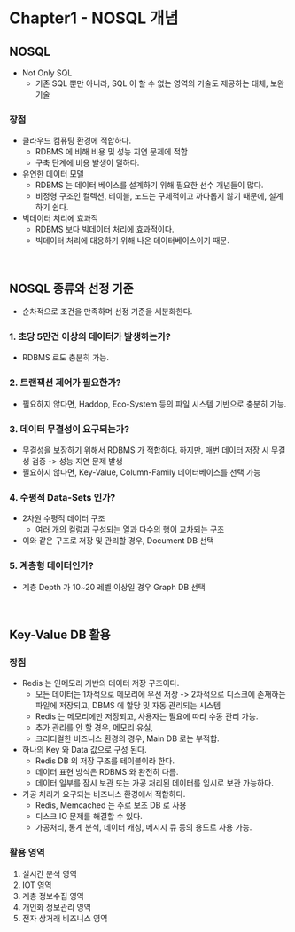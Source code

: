 # Chapter1 - NOSQL 개념

## NOSQL
- Not Only SQL
   - 기존 SQL 뿐만 아니라, SQL 이 할 수 없는 영역의 기술도 제공하는 대체, 보완 기술

### 장점
- 클라우드 컴퓨팅 환경에 적합하다.
   - RDBMS 에 비해 비용 및 성능 지연 문제에 적합
   - 구축 단계에 비용 발생이 덜하다.
- 유연한 데이터 모델
   - RDBMS 는 데이터 베이스를 설계하기 위해 필요한 선수 개념들이 많다.
   - 비정형 구조인 컬렉션, 테이블, 노드는 구체적이고 까다롭지 않기 때문에, 설계하기 쉽다.
- 빅데이터 처리에 효과적
   - RDBMS 보다 빅데이터 처리에 효과적이다.
   - 빅데이터 처리에 대응하기 위해 나온 데이터베이스이기 때문.

<br>

## NOSQL 종류와 선정 기준

- 순차적으로 조건을 만족하며 선정 기준을 세분화한다.

### 1. 초당 5만건 이상의 데이터가 발생하는가?
- RDBMS 로도 충분히 가능.

### 2. 트랜잭션 제어가 필요한가?
- 필요하지 않다면, Haddop, Eco-System 등의 파일 시스템 기반으로 충분히 가능.

### 3. 데이터 무결성이 요구되는가?
- 무결성을 보장하기 위해서 RDBMS 가 적합하다. 하지만, 매번 데이터 저장 시 무결성 검증 -> 성능 지연 문제 발생
- 필요하지 않다면, Key-Value, Column-Family 데이터베이스를 선택 가능

### 4. 수평적 Data-Sets 인가?
- 2차원 수평적 데이터 구조
   - 여러 개의 컬럼과 구성되는 열과 다수의 행이 교차되는 구조
- 이와 같은 구조로 저장 및 관리할 경우, Document DB 선택

### 5. 계층형 데이터인가?
- 계층 Depth 가 10~20 레벨 이상일 경우 Graph DB 선택

<br>

## Key-Value DB 활용

### 장점
- Redis 는 인메모리 기반의 데이터 저장 구조이다.
   - 모든 데이터는 1차적으로 메모리에 우선 저장 -> 2차적으로 디스크에 존재하는 파일에 저장되고, DBMS 에 할당 및 자동 관리되는 시스템
   - Redis 는 메모리에만 저장되고, 사용자는 필요에 따라 수동 관리 가능.
   - 추가 관리를 안 할 경우, 메모리 유실,
   - 크리티컬한 비즈니스 환경의 경우, Main DB 로는 부적합.
- 하나의 Key 와 Data 값으로 구성 된다.
   - Redis DB 의 저장 구조를 테이블이라 한다.
   - 데이터 표현 방식은 RDBMS 와 완전히 다름.
   - 데이터 일부를 잠시 보관 또는 가공 처리된 데이터를 임시로 보관 가능하다.
- 가공 처리가 요구되는 비즈니스 환경에서 적합하다.
   - Redis, Memcached 는 주로 보조 DB 로 사용
   - 디스크 IO 문제를 해결할 수 있다.
   - 가공처리, 통계 분석, 데이터 캐싱, 메시지 큐 등의 용도로 사용 가능.

### 활용 영역

1. 실시간 분석 영역
2. IOT 영역
3. 계층 정보수집 영역
4. 개인화 정보관리 영역
5. 전자 상거래 비즈니스 영역
